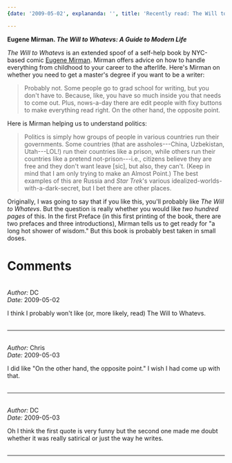 ```yaml
---
{date: '2009-05-02', explananda: '', title: 'Recently read: The Will to Whatevs', tags: book_reviews}

---
```

<strong>Eugene Mirman. <em>The Will to Whatevs: A Guide to Modern Life</em></strong>

<em>The Will to Whatevs</em> is an extended spoof of a self-help book by NYC-based comic <a href="http://eugenemirman.com/">Eugene Mirman</a>.  Mirman offers advice on how to handle everything from childhood to your career to the afterlife.  Here's Mirman on whether you need to get a master's degree if you want to be a writer: <blockquote>Probably not.  Some people go to grad school for writing, but you don't have to.  Because, like, you have so much inside you that needs to come out.  Plus, nows-a-day there are edit people with fixy buttons to make everything read right.  On the other hand, the opposite point.</blockquote>Here is Mirman helping us to understand politics: <blockquote>Politics is simply how groups of people in various countries run their governments.  Some countries (that are assholes---China, Uzbekistan, Utah---LOL!) run their countries like a prison, while others run their countries like a pretend not-prison---i.e., citizens believe they are free and they don't want leave [sic], but also, they can't.  (Keep in mind that I am only trying to make an Almost Point.) The best examples of this are Russia and <em>Star Trek</em>'s various idealized-worlds-with-a-dark-secret, but I bet there are other places.</blockquote>Originally, I was going to say that if you like this, you'll probably like <em>The Will to Whatevs</em>.  But the question is really whether you would like <em>two hundred pages</em> of this.  In the first Preface (in this first printing of the book, there are two prefaces and three introductions), Mirman tells us to get ready for "a long hot shower of wisdom."  But this book is probably best taken in small doses.


<h1>Comments</h1>


<br/>
<em>Author:</em> DC
<br/><em>Date:</em> 2009-05-02

I think I probably won't like (or, more likely, read) The Will to Whatevs.
<br/>
<br/>

*******************************************************************************



<br/>
<em>Author:</em> Chris
<br/><em>Date:</em> 2009-05-03

I did like "On the other hand, the opposite point."  I wish I had come up with that.
<br/>
<br/>

*******************************************************************************



<br/>
<em>Author:</em> DC
<br/><em>Date:</em> 2009-05-03

Oh I think the first quote is very funny but the second one made me doubt whether it was really satirical or just the way he writes.
<br/>
<br/>

*******************************************************************************
